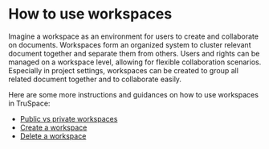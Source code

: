 # How to use workspaces

Imagine a workspace as an environment for users to create and collaborate on documents. Workspaces form an organized system to cluster relevant document together and separate them from others. Users and rights can be managed on a workspace level, allowing for flexible collaboration scenarios. Especially in project settings, workspaces can be created to group all related document together and to collaborate easily.

Here are some more instructions and guidances on how to use workspaces in TruSpace:

- [Public vs private workspaces](Public%20vs%20private%20workspaces.md)
- [Create a workspace](Create%20a%20workspace.md)
- [Delete a workspace](Delete%20a%20workspace.md)